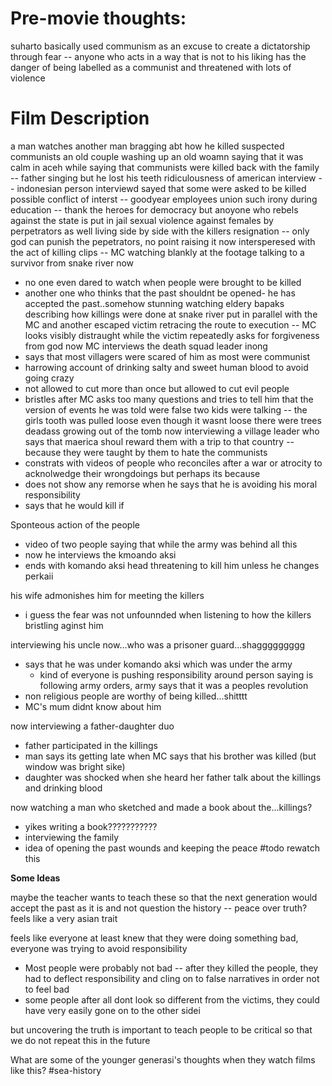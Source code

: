 # Pre-movie thoughts:
suharto basically used communism as an excuse to create a dictatorship through fear -- anyone who acts in a way that is not to his liking has the danger of being labelled as a communist and threatened with lots of violence

# Film Description
a man watches another man bragging abt how he killed suspected communists
an old couple washing up 
an old woamn saying that it was calm in aceh while saying that communists were killed 
back with the family -- father singing but he lost his teeth
ridiculousness of american interview -- indonesian person interviewd sayed that some were asked to be killed
possible conflict of interst -- goodyear employees union
such irony during education -- thank the heroes for democracy but anoyone who rebels against the state is put in jail
sexual violence against females by perpetrators as well
living side by side with the killers 
resignation -- only god can punish the pepetrators, no point raising it now
intersperesed with the act of killing clips -- MC watching blankly at the footage
talking to a survivor from snake river now
- no one even dared to watch when people were brought to be killed
- another one who thinks that the past shouldnt be opened- he has accepted the past..somehow
stunning watching eldery bapaks describing how killings were done at snake river
put in parallel with the MC and another escaped victim retracing the route to execution -- MC looks visibly distraught while the victim repeatedly asks for forgiveness from god
now MC interviews the death squad leader inong
- says that most villagers were scared of him as most were communist
- harrowing account of drinking salty and sweet human blood to avoid going crazy
- not allowed to cut more than once but allowed to cut evil people
- bristles after MC asks too many questions and tries to tell him that the version of events he was told were false
two kids were talking -- the girls tooth was pulled loose even though it wasnt loose
there were trees deadass growing out of the tomb
now interviewing a village leader who says that maerica shoul reward them with a trip to that country -- because they were taught by them to hate the communists
- constrats with videos of people who reconciles after a war or atrocity to acknolwedge their wrongdoings but perhaps its because 
- does not show any remorse when he says that he is avoiding his moral responsibility
- says that he would kill if 

Sponteous action of the people
- video of two people saying that while the army was behind all this
- now he interviews the kmoando aksi
- ends with komando aksi head threatening to kill him unless he changes perkaii

his wife admonishes him for meeting the killers
- i guess the fear was not unfounnded when listening to how the killers bristling aginst him

interviewing his uncle now...who was a prisoner guard...shaggggggggg
- says that he was under komando aksi which was under the army
	- kind of everyone is pushing responsibility around person saying is following army orders, army says that it was a peoples revolution
- non religious people are worthy of being killed...shitttt
- MC's mum didnt know about him

now interviewing a father-daughter duo 
- father participated in the killings
- man says its getting late when MC says that his brother was killed (but window was bright sike)
- daughter was shocked when she heard her father talk about the killings and drinking blood

now watching a man who sketched and made a book about the...killings?
- yikes writing a book???????????
- interviewing the family
- idea of opening the past wounds and keeping the peace  #todo rewatch this

**Some Ideas**

maybe the teacher wants to teach these so that the next generation would accept the past as it is and not question the history -- peace over truth? feels like a very asian trait 

feels like everyone at least knew that they were doing something bad, everyone was trying to avoid responsibility 
- Most people were probably not bad -- after they killed the people, they had to deflect responsibility and cling on to false narratives in order not to feel bad
- some people after all dont look so different from the victims, they could have very easily gone on to the other sidei

but uncovering the truth is important to teach people to be critical so that we do not repeat this in the future

What are some of the younger generasi's thoughts when they watch films like this?
#sea-history 